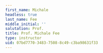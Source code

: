 ```yaml
---
first_name: Michale
headless: true
last_name: Fee
middle_initial: ''
salutation: Prof.
title: Prof. Michale Fee
type: instructor
uid: 07bd7770-3483-7508-8c49-c3ba98631f33
---
```

